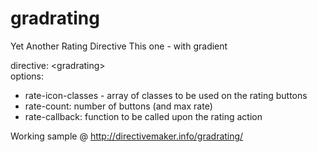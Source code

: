 gradrating
==========

Yet Another Rating Directive
This one - with gradient

 directive: &lt;gradrating&gt;<br>
                <blockqoute>
                options:
                <ul>
            <li>rate-icon-classes - array of classes to be used on the rating buttons<br></li>
            <li>rate-count: number of buttons (and max rate)<br></li>
            <li>rate-callback: function to be called upon the rating action</li>
            </ul>

Working sample @ http://directivemaker.info/gradrating/
